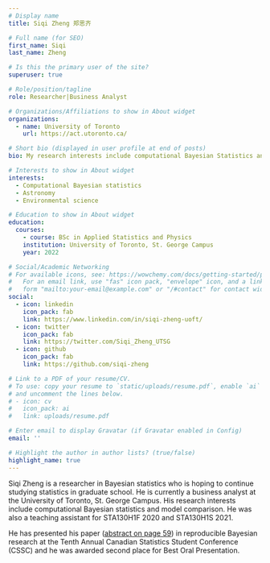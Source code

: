 ```yaml
---
# Display name
title: Siqi Zheng 郑思齐

# Full name (for SEO)
first_name: Siqi
last_name: Zheng

# Is this the primary user of the site?
superuser: true

# Role/position/tagline
role: Researcher|Business Analyst

# Organizations/Affiliations to show in About widget
organizations:
  - name: University of Toronto
    url: https://act.utoronto.ca/

# Short bio (displayed in user profile at end of posts)
bio: My research interests include computational Bayesian Statistics and physics. 

# Interests to show in About widget
interests:
  - Computational Bayesian statistics
  - Astronomy
  - Environmental science

# Education to show in About widget
education:
  courses:
    - course: BSc in Applied Statistics and Physics
    institution: University of Toronto, St. George Campus
    year: 2022

# Social/Academic Networking
# For available icons, see: https://wowchemy.com/docs/getting-started/page-builder/#icons
#   For an email link, use "fas" icon pack, "envelope" icon, and a link in the
#   form "mailto:your-email@example.com" or "/#contact" for contact widget.
social:
  - icon: linkedin
    icon_pack: fab
    link: https://www.linkedin.com/in/siqi-zheng-uoft/
  - icon: twitter
    icon_pack: fab
    link: https://twitter.com/Siqi_Zheng_UTSG
  - icon: github
    icon_pack: fab
    link: https://github.com/siqi-zheng

# Link to a PDF of your resume/CV.
# To use: copy your resume to `static/uploads/resume.pdf`, enable `ai` icons in `params.yaml`,
# and uncomment the lines below.
# - icon: cv
#   icon_pack: ai
#   link: uploads/resume.pdf

# Enter email to display Gravatar (if Gravatar enabled in Config)
email: ''

# Highlight the author in author lists? (true/false)
highlight_name: true
---
```


Siqi Zheng is a researcher in Bayesian statistics who is hoping to continue studying statistics in graduate school. He is currently a business analyst at the University of Toronto, St. George Campus. His research interests include computational Bayesian statistics and model comparison. He was also a teaching assistant for STA130H1F 2020 and STA130H1S 2021.

He has presented his paper ([abstract on page 59](https://ssc.ca/sites/default/files/imce/program2022.pdf)) in reproducible Bayesian research at the Tenth Annual Canadian Statistics Student Conference (CSSC) and he was awarded second place for Best Oral Presentation.
